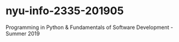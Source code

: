 # nyu-info-2335-201905
Programming in Python &amp; Fundamentals of Software Development - Summer 2019
